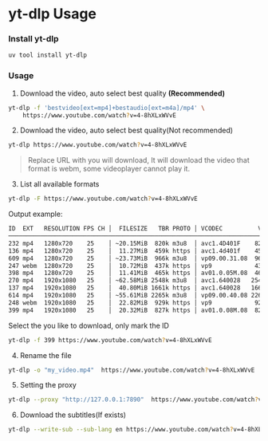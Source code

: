 # yt-dlp Usage

### Install yt-dlp

```bash
uv tool install yt-dlp
```

### Usage

1. Download the video, auto select best quality **(Recommended)**

```bash
yt-dlp -f 'bestvideo[ext=mp4]+bestaudio[ext=m4a]/mp4' \
    https://www.youtube.com/watch?v=4-8hXLxWVvE
```

2. Download the video, auto select best quality(Not recommended)

```bash
yt-dlp https://www.youtube.com/watch?v=4-8hXLxWVvE
```
> Replace URL with you will download, It will download the video that format is webm, some videoplayer cannot play it.

3. List all available formats

```bash
yt-dlp -F https://www.youtube.com/watch?v=4-8hXLxWVvE
```

Output example:

```bash
ID  EXT   RESOLUTION FPS CH │  FILESIZE   TBR PROTO │ VCODEC          VBR ACODEC      ABR ASR MORE INFO
─────────────────────────────────────────────────────────────────────────────────────────────────────────────────────
232 mp4   1280x720    25    │ ~20.15MiB  820k m3u8  │ avc1.4D401F    820k video only          Untested
136 mp4   1280x720    25    │  11.27MiB  459k https │ avc1.4d401f    459k video only          720p, mp4_dash
609 mp4   1280x720    25    │ ~23.73MiB  966k m3u8  │ vp09.00.31.08  966k video only          Untested
247 webm  1280x720    25    │  10.72MiB  437k https │ vp9            437k video only          720p, webm_dash
398 mp4   1280x720    25    │  11.41MiB  465k https │ av01.0.05M.08  465k video only          720p, mp4_dash
270 mp4   1920x1080   25    │ ~62.58MiB 2548k m3u8  │ avc1.640028   2548k video only          Untested
137 mp4   1920x1080   25    │  40.80MiB 1661k https │ avc1.640028   1661k video only          1080p, mp4_dash
614 mp4   1920x1080   25    │ ~55.61MiB 2265k m3u8  │ vp09.00.40.08 2265k video only          Untested
248 webm  1920x1080   25    │  22.82MiB  929k https │ vp9            929k video only          1080p, webm_dash
399 mp4   1920x1080   25    │  20.32MiB  827k https │ av01.0.08M.08  827k video only          1080p, mp4_dash
```

Select the you like to download, only mark the ID

```bash
yt-dlp -f 399 https://www.youtube.com/watch?v=4-8hXLxWVvE
```

4. Rename the file

```bash
yt-dlp -o "my_video.mp4"  https://www.youtube.com/watch?v=4-8hXLxWVvE
```

5. Setting the proxy

```bash
yt-dlp --proxy "http://127.0.0.1:7890"  https://www.youtube.com/watch?v=4-8hXLxWVvE
```

6. Download the subtitles(If exists)

```bash
yt-dlp --write-sub --sub-lang en https://www.youtube.com/watch?v=4-8hXLxWVvE
```
